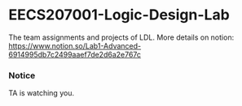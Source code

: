# EECS207001-Logic-Design-Lab
The team assignments and projects of LDL.
More details on notion: https://www.notion.so/Lab1-Advanced-6914995db7c2499aaef7de2d6a2e767c

### Notice
TA is watching you.